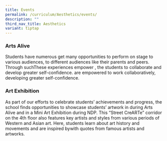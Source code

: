 ```yaml
---
title: Events
permalink: /curriculum/Aesthetics/events/
description: ""
third_nav_title: Aesthetics
variant: tiptap
---
```

<h3><strong>Arts Alive</strong></h3>
<p>Students have numerous get many opportunities to perform on stage to various
audiences, to different audiences like their parents and peers. Through
suchThese experiences empower , the students to collaborate and develop
greater self-confidence. are empowered to work collaboratively, developing
greater self-confidence.</p>
<p></p>
<h3><strong>Art Exhibition</strong></h3>
<p>As part of our efforts to celebrate students’ achievements and progress,
the school finds opportunities to showcase students’ artwork in during
Arts Alive and in a Mini Art Exhibition during NDP. This “Street CreARTe”
corridor on the 4th floor also features key artists and styles from various
periods of Western and Asian art. Here, students learn about art history
and movements and are inspired bywith quotes from famous artists and artworks.</p>
<p></p>
<p></p>
<p></p>
<p></p>
<p></p>